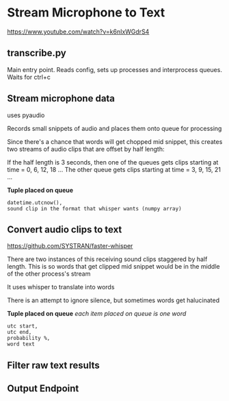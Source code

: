 # Stream Microphone to Text

https://www.youtube.com/watch?v=k6nIxWGdrS4

## transcribe.py
Main entry point.  Reads config, sets up processes and interprocess queues.  Waits for ctrl+c

## Stream microphone data
uses pyaudio

Records small snippets of audio and places them onto queue for processing

Since there's a chance that words will get chopped mid snippet, this creates two streams of audio clips that are offset by half length:

If the half length is 3 seconds, then one of the queues gets clips starting at time = 0, 6, 12, 18 ...
The other queue gets clips starting at time = 3, 9, 15, 21 ...

**Tuple placed on queue**
```
datetime.utcnow(),
sound clip in the format that whisper wants (numpy array)
```

## Convert audio clips to text

https://github.com/SYSTRAN/faster-whisper

There are two instances of this receiving sound clips staggered by half length.  This is so words that get clipped mid snippet would be in the middle of the other process's stream

It uses whisper to translate into words

There is an attempt to ignore silence, but sometimes words get halucinated

**Tuple placed on queue**
*each item placed on queue is one word*
```
utc start,
utc end,
probability %,
word text
```

## Filter raw text results

## Output Endpoint